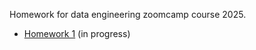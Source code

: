 Homework for data engineering zoomcamp course 2025.

- [Homework 1](https://github.com/tchx626/de-zoomcamp-hw/tree/main/homework1) (in progress)
